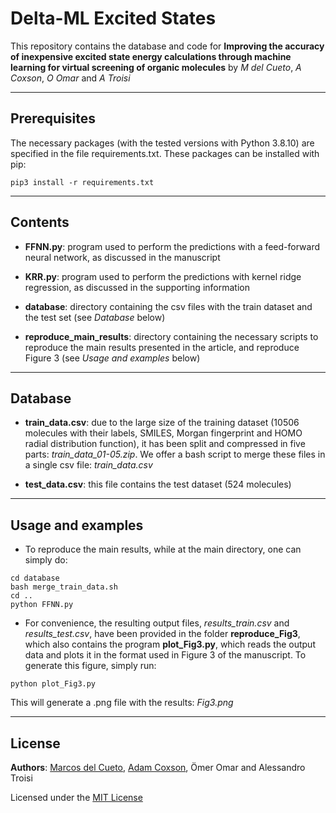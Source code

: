 # Delta-ML Excited States
This repository contains the database and code for **Improving the accuracy of inexpensive excited state energy calculations through machine learning for virtual screening of organic molecules** by *M del Cueto*, *A Coxson*, *O Omar*  and *A Troisi*

---

## Prerequisites

The necessary packages (with the tested versions with Python 3.8.10) are specified in the file requirements.txt. These packages can be installed with pip:

```
pip3 install -r requirements.txt
```
---

## Contents

- **FFNN.py**: program used to perform the predictions with a feed-forward neural network, as discussed in the manuscript

- **KRR.py**: program used to perform the predictions with kernel ridge regression, as discussed in the supporting information

- **database**: directory containing the csv files with the train dataset and the test set (see *Database* below)

- **reproduce_main_results**: directory containing the necessary scripts to reproduce the main results presented in the article, and reproduce Figure 3 (see *Usage and examples* below)

---

## Database

- **train_data.csv**: due to the large size of the training dataset (10506 molecules with their labels, SMILES, Morgan fingerprint and HOMO radial distribution function), it has been split and compressed in five parts: *train_data_01-05.zip*. We offer a bash script to merge these files in a single csv file: *train_data.csv*

- **test_data.csv**: this file contains the test dataset (524 molecules)

---

## Usage and examples

- To reproduce the main results, while at the main directory, one can simply do:

```
cd database
bash merge_train_data.sh
cd ..
python FFNN.py
```

- For convenience, the resulting output files, *results_train.csv* and *results_test.csv*, have been provided in the folder **reproduce_Fig3**, which also contains the program **plot_Fig3.py**, which reads the output data and plots it in the format used in Figure 3 of the manuscript. To generate this figure, simply run:

```
python plot_Fig3.py
```

This will generate a .png file with the results: *Fig3.png*

---

## License
**Authors**: [Marcos del Cueto](https://github.com/marcosdelcueto), [Adam Coxson](https://github.com/AdamCoxson), Ömer Omar and Alessandro Troisi

Licensed under the [MIT License](LICENSE)   
